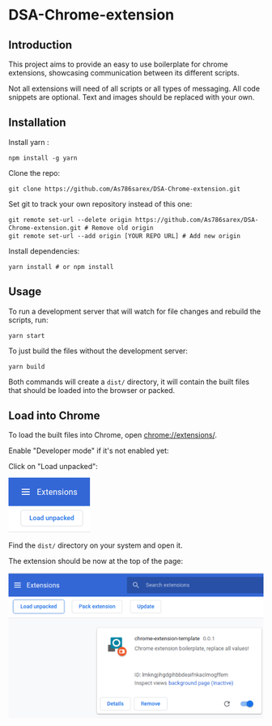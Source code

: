 # DSA-Chrome-extension

## Introduction

This project aims to provide an easy to use boilerplate for chrome extensions, showcasing communication between its different scripts.

Not all extensions will need of all scripts or all types of messaging. All code snippets are optional. Text and images should be replaced with your own.

## Installation

Install yarn :

```
npm install -g yarn
```

Clone the repo:

```
git clone https://github.com/As786sarex/DSA-Chrome-extension.git
```

Set git to track your own repository instead of this one:

```
git remote set-url --delete origin https://github.com/As786sarex/DSA-Chrome-extension.git # Remove old origin
git remote set-url --add origin [YOUR REPO URL] # Add new origin
```

Install dependencies:

```
yarn install # or npm install
```

## Usage

To run a development server that will watch for file changes and rebuild the scripts, run:

```
yarn start
```

To just build the files without the development server:

```
yarn build
```

Both commands will create a `dist/` directory, it will contain the built files that should be loaded into the browser or packed.

## Load into Chrome

To load the built files into Chrome, open [chrome://extensions/](chrome://extensions/).

Enable "Developer mode" if it's not enabled yet:

Click on "Load unpacked":

![Load Unpacked Button](assets/load_unpacked.png)

Find the `dist/` directory on your system and open it.

The extension should be now at the top of the page:

![Extension Loaded](assets/ext_loaded.png)

